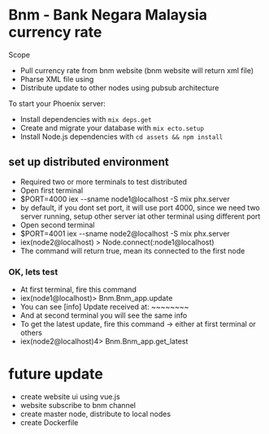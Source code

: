 # Bnm - Bank Negara Malaysia currency rate 

Scope

  * Pull currency rate from bnm website (bnm website will return xml file)
  * Pharse XML file using 
  * Distribute update to other nodes using pubsub architecture
  

To start your Phoenix server:

  * Install dependencies with `mix deps.get`
  * Create and migrate your database with `mix ecto.setup`
  * Install Node.js dependencies with `cd assets && npm install`

## set up distributed environment

  * Required two or more terminals to test distributed 
  * Open first terminal
  * $PORT=4000 iex --sname node1@localhost -S mix phx.server
  * by default, if you dont set port, it will use port 4000, since we need two server running, setup other server iat other terminal using different port
  * Open second terminal
  * $PORT=4001 iex --sname node2@localhost -S mix phx.server
  * iex(node2@localhost) > Node.connect(:node1@localhost)
  * The command will return true, mean its connected to the first node

### OK, lets test
  * At first terminal, fire this command
  * iex(node1@localhost)> Bnm.Bnm_app.update
  * You can see [info] Update received at: ~~~~~~~~
  * And at second terminal you will see the same info
  * To get the latest update, fire this command -> either at first terminal or others
  * iex(node2@localhost)4> Bnm.Bnm_app.get_latest

# future update
  * create website ui using vue.js
  * website subscribe to bnm channel
  * create master node, distribute to local nodes
  * create Dockerfile

